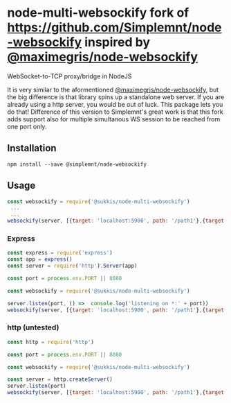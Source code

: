 # node-multi-websockify fork of https://github.com/Simplemnt/node-websockify inspired by [@maximegris/node-websockify](https://github.com/maximegris/node-websockify)

WebSocket-to-TCP proxy/bridge in NodeJS


It is very similar to the aformentioned [@maximegris/node-websockify](https://github.com/maximegris/node-websockify), but the big difference is that library spins up a standalone web server. If you are already using a http server, you would be out of luck. This package lets you do that! Difference of this version to Simplemnt's great work is that this fork adds support also for multiple simultanous WS session to be reached from one port only.


## Installation 

```
npm install --save @simplemnt/node-websockify
```

## Usage

```javascript
const websockify = require('@sukkis/node-multi-websockify')
 ...
 ...
websockify(server, [{target: 'localhost:5900', path: '/path1'},{target: 'localhost:5900', path: '/path2'}]) // create websockify servers in array of objects
```
### Express

```javascript
const express = require('express')
const app = express()
const server = require('http').Server(app)

const port = process.env.PORT || 8080

const websockify = require('@sukkis/node-multi-websockify')

server.listen(port, () =>  console.log('listening on *:' + port))
websockify(server, [{target: 'localhost:5900', path: '/path1'},{target: 'localhost:5900', path: '/path2'}]) // create websockify servers in array of objects
```

### http (untested)
```javascript
const http = require('http')

const port = process.env.PORT || 8080

const websockify = require('@sukkis/node-multi-websockify')

const server = http.createServer()
server.listen(port)
websockify(server, [{target: 'localhost:5900', path: '/path1'},{target: 'localhost:5900', path: '/path2'}]) // create websockify servers in array of objects
```
